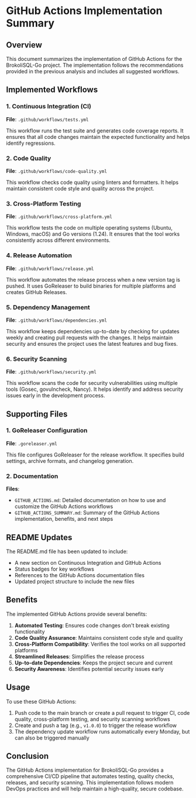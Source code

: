 # GitHub Actions Implementation Summary

## Overview

This document summarizes the implementation of GitHub Actions for the BrokoliSQL-Go project. The implementation follows the recommendations provided in the previous analysis and includes all suggested workflows.

## Implemented Workflows

### 1. Continuous Integration (CI)

**File**: `.github/workflows/tests.yml`

This workflow runs the test suite and generates code coverage reports. It ensures that all code changes maintain the expected functionality and helps identify regressions.

### 2. Code Quality

**File**: `.github/workflows/code-quality.yml`

This workflow checks code quality using linters and formatters. It helps maintain consistent code style and quality across the project.

### 3. Cross-Platform Testing

**File**: `.github/workflows/cross-platform.yml`

This workflow tests the code on multiple operating systems (Ubuntu, Windows, macOS) and Go versions (1.24). It ensures that the tool works consistently across different environments.

### 4. Release Automation

**File**: `.github/workflows/release.yml`

This workflow automates the release process when a new version tag is pushed. It uses GoReleaser to build binaries for multiple platforms and creates GitHub Releases.

### 5. Dependency Management

**File**: `.github/workflows/dependencies.yml`

This workflow keeps dependencies up-to-date by checking for updates weekly and creating pull requests with the changes. It helps maintain security and ensures the project uses the latest features and bug fixes.

### 6. Security Scanning

**File**: `.github/workflows/security.yml`

This workflow scans the code for security vulnerabilities using multiple tools (Gosec, govulncheck, Nancy). It helps identify and address security issues early in the development process.

## Supporting Files

### 1. GoReleaser Configuration

**File**: `.goreleaser.yml`

This file configures GoReleaser for the release workflow. It specifies build settings, archive formats, and changelog generation.

### 2. Documentation

**Files**: 
- `GITHUB_ACTIONS.md`: Detailed documentation on how to use and customize the GitHub Actions workflows
- `GITHUB_ACTIONS_SUMMARY.md`: Summary of the GitHub Actions implementation, benefits, and next steps

## README Updates

The README.md file has been updated to include:
- A new section on Continuous Integration and GitHub Actions
- Status badges for key workflows
- References to the GitHub Actions documentation files
- Updated project structure to include the new files

## Benefits

The implemented GitHub Actions provide several benefits:

1. **Automated Testing**: Ensures code changes don't break existing functionality
2. **Code Quality Assurance**: Maintains consistent code style and quality
3. **Cross-Platform Compatibility**: Verifies the tool works on all supported platforms
4. **Streamlined Releases**: Simplifies the release process
5. **Up-to-date Dependencies**: Keeps the project secure and current
6. **Security Awareness**: Identifies potential security issues early

## Usage

To use these GitHub Actions:

1. Push code to the main branch or create a pull request to trigger CI, code quality, cross-platform testing, and security scanning workflows
2. Create and push a tag (e.g., `v1.0.0`) to trigger the release workflow
3. The dependency update workflow runs automatically every Monday, but can also be triggered manually

## Conclusion

The GitHub Actions implementation for BrokoliSQL-Go provides a comprehensive CI/CD pipeline that automates testing, quality checks, releases, and security scanning. This implementation follows modern DevOps practices and will help maintain a high-quality, secure codebase.